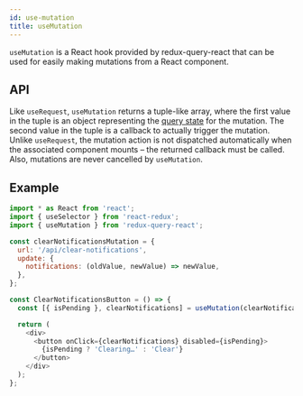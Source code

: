 ```yaml
---
id: use-mutation
title: useMutation
---
```


`useMutation` is a React hook provided by redux-query-react that can be used for easily making mutations from a React component.

## API

Like `useRequest`, `useMutation` returns a tuple-like array, where the first value in the tuple is an object representing the [query state](query-state) for the mutation. The second value in the tuple is a callback to actually trigger the mutation. Unlike `useRequest`, the mutation action is not dispatched automatically when the associated component mounts – the returned callback must be called. Also, mutations are never cancelled by `useMutation`.

## Example

```javascript
import * as React from 'react';
import { useSelector } from 'react-redux';
import { useMutation } from 'redux-query-react';

const clearNotificationsMutation = {
  url: '/api/clear-notifications',
  update: {
    notifications: (oldValue, newValue) => newValue,
  },
};

const ClearNotificationsButton = () => {
  const [{ isPending }, clearNotifications] = useMutation(clearNotificationsMutation);

  return (
    <div>
      <button onClick={clearNotifications} disabled={isPending}>
        {isPending ? 'Clearing…' : 'Clear'}
      </button>
    </div>
  );
};
```

